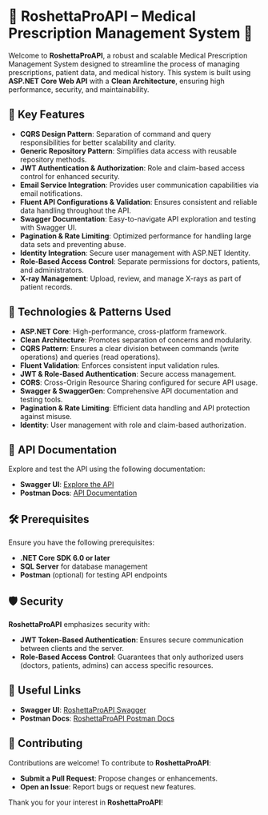 # 🚀 RoshettaProAPI – Medical Prescription Management System 🚀

Welcome to **RoshettaProAPI**, a robust and scalable Medical Prescription Management System designed to streamline the process of managing prescriptions, patient data, and medical history. This system is built using **ASP.NET Core Web API** with a **Clean Architecture**, ensuring high performance, security, and maintainability.

## 🔑 Key Features

- **CQRS Design Pattern**: Separation of command and query responsibilities for better scalability and clarity.
- **Generic Repository Pattern**: Simplifies data access with reusable repository methods.
- **JWT Authentication & Authorization**: Role and claim-based access control for enhanced security.
- **Email Service Integration**: Provides user communication capabilities via email notifications.
- **Fluent API Configurations & Validation**: Ensures consistent and reliable data handling throughout the API.
- **Swagger Documentation**: Easy-to-navigate API exploration and testing with Swagger UI.
- **Pagination & Rate Limiting**: Optimized performance for handling large data sets and preventing abuse.
- **Identity Integration**: Secure user management with ASP.NET Identity.
- **Role-Based Access Control**: Separate permissions for doctors, patients, and administrators.
- **X-ray Management**: Upload, review, and manage X-rays as part of patient records.

## 🚀 Technologies & Patterns Used

- **ASP.NET Core**: High-performance, cross-platform framework.
- **Clean Architecture**: Promotes separation of concerns and modularity.
- **CQRS Pattern**: Ensures a clear division between commands (write operations) and queries (read operations).
- **Fluent Validation**: Enforces consistent input validation rules.
- **JWT & Role-Based Authentication**: Secure access management.
- **CORS**: Cross-Origin Resource Sharing configured for secure API usage.
- **Swagger & SwaggerGen**: Comprehensive API documentation and testing tools.
- **Pagination & Rate Limiting**: Efficient data handling and API protection against misuse.
- **Identity**: User management with role and claim-based authorization.

## 📖 API Documentation

Explore and test the API using the following documentation:

- **Swagger UI**: [Explore the API](http://roshettaproapi.runasp.net/index.html)
- **Postman Docs**: [API Documentation](https://documenter.getpostman.com/view/37028545/2sAXqqcNkD)

## 🛠️ Prerequisites

Ensure you have the following prerequisites:

- **.NET Core SDK 6.0 or later**
- **SQL Server** for database management
- **Postman** (optional) for testing API endpoints

## 🛡️ Security

**RoshettaProAPI** emphasizes security with:

- **JWT Token-Based Authentication**: Ensures secure communication between clients and the server.
- **Role-Based Access Control**: Guarantees that only authorized users (doctors, patients, admins) can access specific resources.

## 🔗 Useful Links

- **Swagger UI**: [RoshettaProAPI Swagger](http://roshettaproapi.runasp.net/index.html)
- **Postman Docs**: [RoshettaProAPI Postman Docs](https://documenter.getpostman.com/view/37028545/2sAXqqcNkD)

## 🤝 Contributing

Contributions are welcome! To contribute to **RoshettaProAPI**:

- **Submit a Pull Request**: Propose changes or enhancements.
- **Open an Issue**: Report bugs or request new features.

Thank you for your interest in **RoshettaProAPI**!
